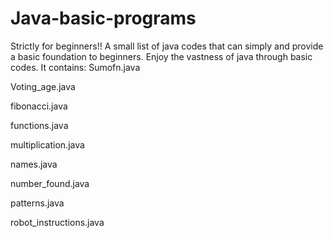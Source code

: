 # Java-basic-programs
Strictly for beginners!!
A small list of java codes that can simply and provide a basic foundation to beginners.
Enjoy the vastness of java through basic codes.
It contains:
Sumofn.java

Voting_age.java

fibonacci.java

functions.java

multiplication.java

names.java

number_found.java

patterns.java


robot_instructions.java
